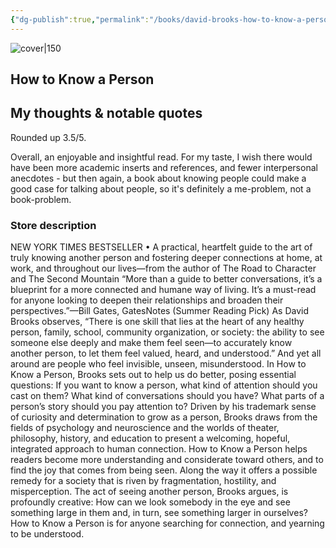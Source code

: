 ```yaml
---
{"dg-publish":true,"permalink":"/books/david-brooks-how-to-know-a-person/","title":"\"How to Know a Person\"","tags":["psychology","non-fiction","communication"]}
---
```




![cover|150](http://books.google.com/books/content?id=U6asEAAAQBAJ&printsec=frontcover&img=1&zoom=1&edge=curl&source=gbs_api)

## How to Know a Person

## My thoughts & notable quotes

Rounded up 3.5/5.

Overall, an enjoyable and insightful read. For my taste, I wish there would have been more academic inserts and references, and fewer interpersonal anecdotes - but then again, a book about knowing people could make a good case for talking about people, so it's definitely a me-problem, not a book-problem. 

### Store description

NEW YORK TIMES BESTSELLER • A practical, heartfelt guide to the art of truly knowing another person and fostering deeper connections at home, at work, and throughout our lives—from the author of The Road to Character and The Second Mountain “More than a guide to better conversations, it’s a blueprint for a more connected and humane way of living. It’s a must-read for anyone looking to deepen their relationships and broaden their perspectives.”—Bill Gates, GatesNotes (Summer Reading Pick) As David Brooks observes, “There is one skill that lies at the heart of any healthy person, family, school, community organization, or society: the ability to see someone else deeply and make them feel seen—to accurately know another person, to let them feel valued, heard, and understood.” And yet all around are people who feel invisible, unseen, misunderstood. In How to Know a Person, Brooks sets out to help us do better, posing essential questions: If you want to know a person, what kind of attention should you cast on them? What kind of conversations should you have? What parts of a person’s story should you pay attention to? Driven by his trademark sense of curiosity and determination to grow as a person, Brooks draws from the fields of psychology and neuroscience and the worlds of theater, philosophy, history, and education to present a welcoming, hopeful, integrated approach to human connection. How to Know a Person helps readers become more understanding and considerate toward others, and to find the joy that comes from being seen. Along the way it offers a possible remedy for a society that is riven by fragmentation, hostility, and misperception. The act of seeing another person, Brooks argues, is profoundly creative: How can we look somebody in the eye and see something large in them and, in turn, see something larger in ourselves? How to Know a Person is for anyone searching for connection, and yearning to be understood.

